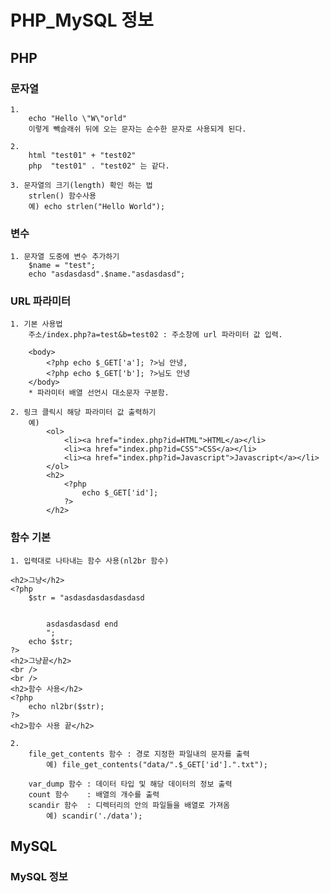 # PHP_MySQL 정보

## PHP

### 문자열

    1.
        echo "Hello \"W\"orld"
        이렇게 빽슬래쉬 뒤에 오는 문자는 순수한 문자로 사용되게 된다.

    2.
        html "test01" + "test02"
        php  "test01" . "test02" 는 같다.

    3. 문자열의 크기(length) 확인 하는 법
        strlen() 함수사용
        예) echo strlen("Hello World");

### 변수

    1. 문자열 도중에 변수 추가하기
        $name = "test";
        echo "asdasdasd".$name."asdasdasd";

### URL 파라미터

    1. 기본 사용법
        주소/index.php?a=test&b=test02 : 주소창에 url 파라미터 값 입력.

        <body>
            <?php echo $_GET['a']; ?>님 안녕,
            <?php echo $_GET['b']; ?>님도 안녕
        </body>
        * 파라미터 배열 선언시 대소문자 구분함.

    2. 링크 클릭시 해당 파라미터 값 출력하기
        예)
            <ol>
                <li><a href="index.php?id=HTML">HTML</a></li>
                <li><a href="index.php?id=CSS">CSS</a></li>
                <li><a href="index.php?id=Javascript">Javascript</a></li>
            </ol>
            <h2>
                <?php
                    echo $_GET['id'];
                ?>
            </h2>

### 함수 기본

    1. 입력대로 나타내는 함수 사용(nl2br 함수)

    <h2>그냥</h2>
    <?php
        $str = "asdasdasdasdasdasd


            asdasdasdasd end
            ";
        echo $str;
    ?>
    <h2>그냥끝</h2>
    <br />
    <br />
    <h2>함수 사용</h2>
    <?php
        echo nl2br($str);
    ?>
    <h2>함수 사용 끝</h2>

    2.
        file_get_contents 함수 : 경로 지정한 파일내의 문자를 출력
            예) file_get_contents("data/".$_GET['id'].".txt");

        var_dump 함수 : 데이터 타입 및 해당 데이터의 정보 출력
        count 함수    : 배열의 개수를 출력
        scandir 함수  : 디렉터리의 안의 파일들을 배열로 가져옴
            예) scandir('./data');

## MySQL

### MySQL 정보
